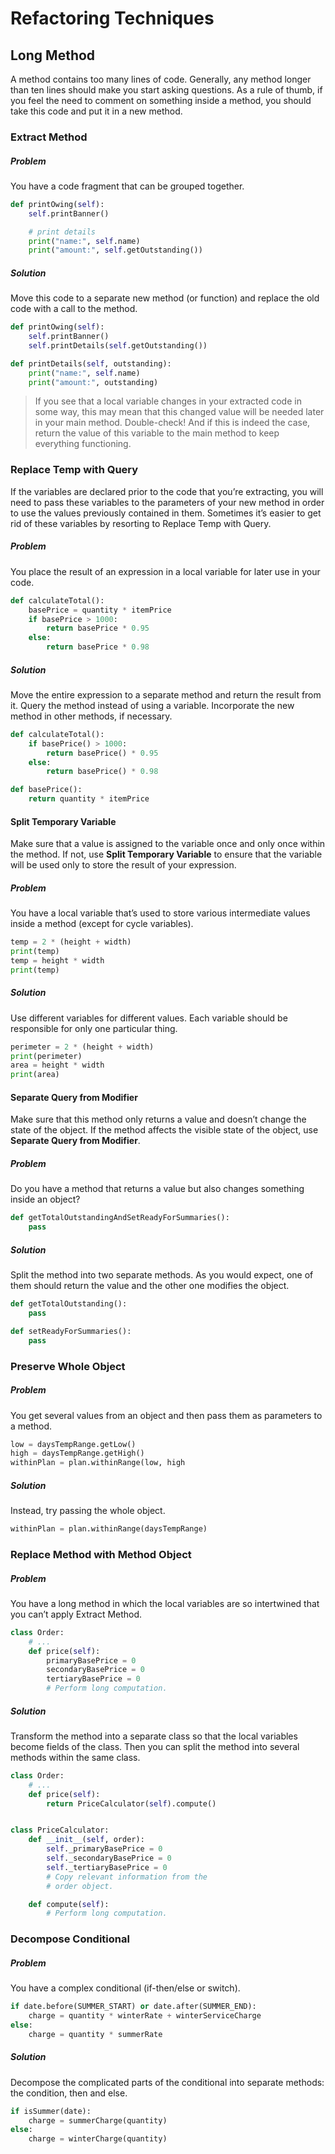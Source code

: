 
# Refactoring Techniques

## Long Method

A method contains too many lines of code. Generally, any method longer than ten lines should make you start asking questions. As a rule of thumb, if you feel the need to comment on something inside a method, you should take this code and put it in a new method.

### Extract Method

##### Problem

You have a code fragment that can be grouped together.

```python
def printOwing(self):
    self.printBanner()

    # print details
    print("name:", self.name)
    print("amount:", self.getOutstanding())
```

##### Solution

Move this code to a separate new method (or function) and replace the old code with a call to the method.

```python
def printOwing(self):
    self.printBanner()
    self.printDetails(self.getOutstanding())

def printDetails(self, outstanding):
    print("name:", self.name)
    print("amount:", outstanding)
```

> If you see that a local variable changes in your extracted code in some way, this may mean that this changed value will be needed later in your main method. Double-check! And if this is indeed the case, return the value of this variable to the main method to keep everything functioning.

### Replace Temp with Query

If the variables are declared prior to the code that you’re extracting, you will need to pass these variables to the parameters of your new method in order to use the values previously contained in them. Sometimes it’s easier to get rid of these variables by resorting to Replace Temp with Query.

##### Problem

You place the result of an expression in a local variable for later use in your code.

```python
def calculateTotal():
    basePrice = quantity * itemPrice
    if basePrice > 1000:
        return basePrice * 0.95
    else:
        return basePrice * 0.98
```

##### Solution

Move the entire expression to a separate method and return the result from it. Query the method instead of using a variable. Incorporate the new method in other methods, if necessary.

```python
def calculateTotal():
    if basePrice() > 1000:
        return basePrice() * 0.95
    else:
        return basePrice() * 0.98

def basePrice():
    return quantity * itemPrice
```

#### Split Temporary Variable

Make sure that a value is assigned to the variable once and only once within the method. If not, use **Split Temporary Variable** to ensure that the variable will be used only to store the result of your expression.

##### Problem

You have a local variable that’s used to store various intermediate values inside a method (except for cycle variables).

```python
temp = 2 * (height + width)
print(temp)
temp = height * width
print(temp)
```

##### Solution

Use different variables for different values. Each variable should be responsible for only one particular thing.

```python
perimeter = 2 * (height + width)
print(perimeter)
area = height * width
print(area)
```

#### Separate Query from Modifier

Make sure that this method only returns a value and doesn’t change the state of the object. If the method affects the visible state of the object, use **Separate Query from Modifier**.

##### Problem

Do you have a method that returns a value but also changes something inside an object?

```python
def getTotalOutstandingAndSetReadyForSummaries():
    pass
```

##### Solution

Split the method into two separate methods. As you would expect, one of them should return the value and the other one modifies the object.

```python
def getTotalOutstanding():
    pass

def setReadyForSummaries():
    pass
```

### Preserve Whole Object

##### Problem

You get several values from an object and then pass them as parameters to a method.

```python
low = daysTempRange.getLow()
high = daysTempRange.getHigh()
withinPlan = plan.withinRange(low, high
```
##### Solution

Instead, try passing the whole object.

```python
withinPlan = plan.withinRange(daysTempRange)
```

### Replace Method with Method Object

##### Problem

You have a long method in which the local variables are so intertwined that you can’t apply Extract Method.

```python
class Order:
    # ...
    def price(self):
        primaryBasePrice = 0
        secondaryBasePrice = 0
        tertiaryBasePrice = 0
        # Perform long computation.
```

##### Solution

Transform the method into a separate class so that the local variables become fields of the class. Then you can split the method into several methods within the same class.

```python
class Order:
    # ...
    def price(self):
        return PriceCalculator(self).compute()


class PriceCalculator:
    def __init__(self, order):
        self._primaryBasePrice = 0
        self._secondaryBasePrice = 0
        self._tertiaryBasePrice = 0
        # Copy relevant information from the
        # order object.

    def compute(self):
        # Perform long computation.
```

### Decompose Conditional

##### Problem 

You have a complex conditional (if-then/else or switch).

```python
if date.before(SUMMER_START) or date.after(SUMMER_END):
    charge = quantity * winterRate + winterServiceCharge
else:
    charge = quantity * summerRate
```

##### Solution

Decompose the complicated parts of the conditional into separate methods: the condition, then and else.

```python
if isSummer(date):
    charge = summerCharge(quantity)
else:
    charge = winterCharge(quantity)
```